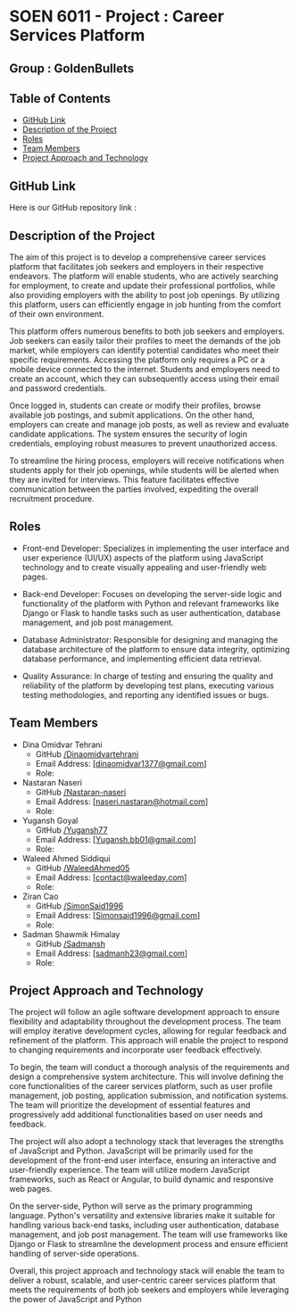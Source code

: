 # SOEN 6011 - Project : Career Services Platform
## Group : GoldenBullets


## Table of Contents
- [GitHub Link](#github_link)
- [Description of the Project](#description_of_the_project)
- [Roles](#roles)
- [Team Members](#team_members)
- [Project Approach and Technology](#project_approach)



<a name="github_link"></a>
## GitHub Link 
Here is our GitHub repository link :



<a name="description_of_the_project"></a>
## Description of the Project 

The aim of this project is to develop a comprehensive career services platform that facilitates job seekers and employers in their respective endeavors. The platform will enable students, who are actively searching for employment, to create and update their professional portfolios, while also providing employers with the ability to post job openings. By utilizing this platform, users can efficiently engage in job hunting from the comfort of their own environment.

This platform offers numerous benefits to both job seekers and employers. Job seekers can easily tailor their profiles to meet the demands of the job market, while employers can identify potential candidates who meet their specific requirements. Accessing the platform only requires a PC or a mobile device connected to the internet. Students and employers need to create an account, which they can subsequently access using their email and password credentials.

Once logged in, students can create or modify their profiles, browse available job postings, and submit applications. On the other hand, employers can create and manage job posts, as well as review and evaluate candidate applications. The system ensures the security of login credentials, employing robust measures to prevent unauthorized access.

To streamline the hiring process, employers will receive notifications when students apply for their job openings, while students will be alerted when they are invited for interviews. This feature facilitates effective communication between the parties involved, expediting the overall recruitment procedure.


<a name="roles"></a>
## Roles

* Front-end Developer: Specializes in implementing the user interface and user experience (UI/UX) aspects of the platform using JavaScript technology and to create visually appealing and user-friendly web pages.
  
* Back-end Developer: Focuses on developing the server-side logic and functionality of the platform with Python and relevant frameworks like Django or Flask to handle tasks such as user authentication, database management, and job post management.
  
* Database Administrator: Responsible for designing and managing the database architecture of the platform to ensure data integrity, optimizing database performance, and implementing efficient data retrieval.
  
* Quality Assurance: In charge of testing and ensuring the quality and reliability of the platform by developing test plans, executing various testing methodologies, and reporting any identified issues or bugs.
  

<a name="team_members"></a>
## Team Members

- Dina Omidvar Tehrani
  - GitHub [/Dinaomidvartehrani](https://github.com/dinaomidvartehrani)
  - Email Address: [dinaomidvar1377@gmail.com]
  - Role: 
- Nastaran Naseri
  - GitHub [/Nastaran-naseri](https://github.com/nastaran-naseri)
  - Email Address: [naseri.nastaran@hotmail.com]
  - Role:
- Yugansh Goyal
  - GitHub [/Yugansh77](https://github.com/yugansh77)
  - Email Address: [Yugansh.bb01@gmail.com]
  - Role:
- Waleed Ahmed Siddiqui
  - GitHub [/WaleedAhmed05](https://github.com/WaleedAhmed05)
  - Email Address: [contact@waleeday.com]
  - Role:
- Ziran Cao
  - GitHub [/SimonSaid1996](https://github.com/SimonSaid1996)
  - Email Address: [Simonsaid1996@gmail.com]
  - Role:
- Sadman Shawmik Himalay
  - GitHub [/Sadmansh](https://github.com/sadmansh)
  - Email Address: [sadmanh23@gmail.com]
  - Role:

<a name="project_approach"></a>
## Project Approach and Technology

The project will follow an agile software development approach to ensure flexibility and adaptability throughout the development process. The team will employ iterative development cycles, allowing for regular feedback and refinement of the platform. This approach will enable the project to respond to changing requirements and incorporate user feedback effectively.

To begin, the team will conduct a thorough analysis of the requirements and design a comprehensive system architecture. This will involve defining the core functionalities of the career services platform, such as user profile management, job posting, application submission, and notification systems. The team will prioritize the development of essential features and progressively add additional functionalities based on user needs and feedback.

The project will also adopt a technology stack that leverages the strengths of JavaScript and Python. JavaScript will be primarily used for the development of the front-end user interface, ensuring an interactive and user-friendly experience. The team will utilize modern JavaScript frameworks, such as React or Angular, to build dynamic and responsive web pages.

On the server-side, Python will serve as the primary programming language. Python's versatility and extensive libraries make it suitable for handling various back-end tasks, including user authentication, database management, and job post management. The team will use frameworks like Django or Flask to streamline the development process and ensure efficient handling of server-side operations.

Overall, this project approach and technology stack will enable the team to deliver a robust, scalable, and user-centric career services platform that meets the requirements of both job seekers and employers while leveraging the power of JavaScript and Python
